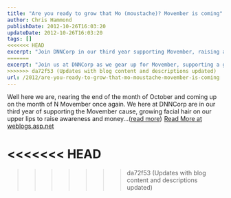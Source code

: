 ```yaml
---
title: "Are you ready to grow that Mo (moustache)? Movember is coming"
author: Chris Hammond
publishDate: 2012-10-26T16:03:20
updateDate: 2012-10-26T16:03:20
tags: []
<<<<<<< HEAD
excerpt: "Join DNNCorp in our third year supporting Movember, raising awareness and funds by embracing our moustaches!"
=======
excerpt: "Join us at DNNCorp as we gear up for Movember, supporting a great cause by growing facial hair to raise awareness and funds. Learn more here!"
>>>>>>> da72f53 (Updates with blog content and descriptions updated)
url: /2012/are-you-ready-to-grow-that-mo-moustache-movember-is-coming  # Use the generated URL with year
---
```

Well here we are, nearing the end of the month of October and coming up on the month of N Movember once again. We here at DNNCorp are in our third year of supporting the Movember cause, growing facial hair on our upper lips to raise awareness and money...(<a href="https://weblogs.asp.net/christoc/archive/2012/10/26/are-you-ready-to-grow-that-mo-moustache-movember-is-coming.aspx">read more</a>)<img src="https://weblogs.asp.net/aggbug.aspx?PostID=9221467" width="1" height="1"> <a href="https://weblogs.asp.net/christoc/archive/2012/10/26/are-you-ready-to-grow-that-mo-moustache-movember-is-coming.aspx">Read More at weblogs.asp.net</a>

<<<<<<< HEAD
=======

>>>>>>> da72f53 (Updates with blog content and descriptions updated)
